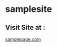 # samplesite

<h2>Visit Site at :  </h2>
<a href="https://samplepage.netlify.app/">samplepage.com</a>
